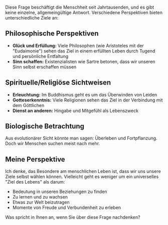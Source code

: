 Diese Frage beschäftigt die Menschheit seit Jahrtausenden, und es gibt keine einzelne, allgemeingültige Antwort. Verschiedene Perspektiven bieten unterschiedliche Ziele an:

## Philosophische Perspektiven
- **Glück und Erfüllung:** Viele Philosophen (wie Aristoteles mit der "Eudaimonie") sehen das Ziel in einem erfüllten Leben durch Tugend und persönliche Entfaltung
- **Sinn schaffen:** Existenzialisten wie Sartre betonen, dass wir unseren Sinn selbst erschaffen müssen

## Spirituelle/Religiöse Sichtweisen
- **Erleuchtung:** Im Buddhismus geht es um das Überwinden von Leiden
- **Gotteserkenntnis:** Viele Religionen sehen das Ziel in der Verbindung mit dem Göttlichen
- **Dienst an anderen:** Hingabe und Mitgefühl als Lebenszweck

## Biologische Betrachtung
Aus evolutionärer Sicht könnte man sagen: Überleben und Fortpflanzung. Doch wir Menschen suchen meist nach mehr.

## Meine Perspektive
Ich denke, das Besondere am menschlichen Leben ist, dass wir uns unsere Ziele selbst wählen können. Vielleicht geht es weniger um ein universelles "Ziel des Lebens" als darum:
- Bedeutung in unseren Beziehungen zu finden
- Zu lernen und zu wachsen
- Etwas zur Welt beizutragen
- Momente von Freude und Verbundenheit zu erleben

Was spricht in Ihnen an, wenn Sie über diese Frage nachdenken?